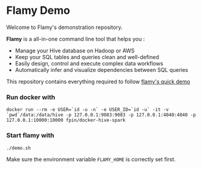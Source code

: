 # Flamy Demo

Welcome to Flamy's demonstration repository.

**Flamy** is a all-in-one command line tool that helps you :

- Manage your Hive database on Hadoop or AWS
- Keep your SQL tables and queries clean and well-defined
- Easily design, control and execute complex data workflows
- Automatically infer and visualize dependencies between SQL queries

This repository contains everything required to follow [flamy's quick demo](http://flamy.readthedocs.io/en/latest/Demo.html)


### Run docker with

```
docker run --rm -e USER=`id -u -n` -e USER_ID=`id -u` -it -v `pwd`/data:/data/hive -p 127.0.0.1:9083:9083 -p 127.0.0.1:4040:4040 -p 127.0.0.1:10000:10000 fpin/docker-hive-spark
```

### Start flamy with 

```
./demo.sh
```

Make sure the environment variable `FLAMY_HOME` is correctly set first.
